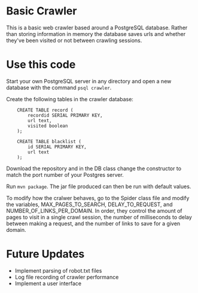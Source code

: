 # Basic Crawler

This is a basic web crawler based around a PostgreSQL database.  Rather
than storing information in memory the database saves urls and whether
they've been visited or not between crawling sessions.

# Use this code

Start your own PostgreSQL server in any directory and open a new database
with the command `psql crawler`.

Create the following tables in the crawler database:

```
    CREATE TABLE record (
        recordid SERIAL PRIMARY KEY,
        url text,
        visited boolean
    );

    CREATE TABLE blacklist (
        id SERIAL PRIMARY KEY,
        url text
    );

```

Download the repository and in the DB class change the constructor to match
the port number of your Postgres server.

Run `mvn package`.  The jar file produced can then be run with default values.

To modify how the cralwer behaves, go to the Spider class file and modify
the variables, MAX_PAGES_TO_SEARCH, DELAY_TO_REQUEST, and
NUMBER_OF_LINKS_PER_DOMAIN.  In order, they control the amount of pages
to visit in a single crawl session, the number of milliseconds to delay
between making a request, and the number of links to save for a given
domain.

# Future Updates

* Implement parsing of robot.txt files
* Log file recording of crawler performance
* Implement a user interface